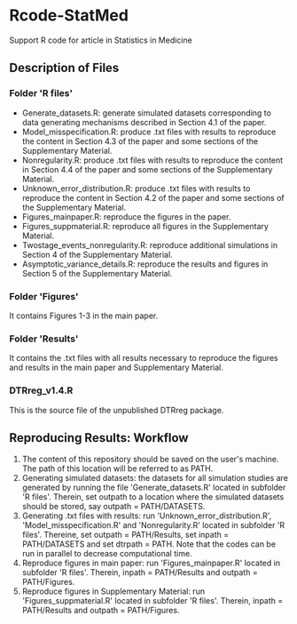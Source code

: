 # Rcode-StatMed
Support R code for article in Statistics in Medicine

## Description of Files

### Folder 'R files'
* Generate_datasets.R: generate simulated datasets corresponding to data generating mechanisms described in Section 4.1 of the paper.
* Model_misspecification.R: produce .txt files with results to reproduce the content in Section 4.3 of the paper and some sections of the Supplementary Material.
* Nonregularity.R: produce .txt files with results to reproduce the content in Section 4.4 of the paper and some sections of the Supplementary Material.
* Unknown_error_distribution.R: produce .txt files with results to reproduce the content in Section 4.2 of the paper and some sections of the Supplementary Material.
* Figures_mainpaper.R: reproduce the figures in the paper.
* Figures_suppmaterial.R: reproduce all figures in the Supplementary Material.
* Twostage_events_nonregularity.R: reproduce additional simulations in Section 4 of the Supplementary Material.
* Asymptotic_variance_details.R: reproduce the results and figures in Section 5 of the Supplementary Material.

### Folder 'Figures'
It contains Figures 1-3 in the main paper.

### Folder 'Results'
It contains the .txt files with all results necessary to reproduce the figures and results in the main paper and Supplementary Material.

### DTRreg_v1.4.R
This is the source file of the unpublished DTRreg package.

## Reproducing Results: Workflow
1. The content of this repository should be saved on the user's machine. The path of this location will be referred to as PATH.
2. Generating simulated datasets: the datasets for all simulation studies are generated by running the file 'Generate_datasets.R' located in subfolder 'R files'. Therein, set outpath to a location where the simulated datasets should be stored, say outpath = PATH/DATASETS.
3. Generating .txt files with results: run 'Unknown_error_distribution.R', 'Model_misspecification.R' and 'Nonregularity.R' located in subfolder 'R files'. Thereine, set outpath = PATH/Results, set inpath = PATH/DATASETS and set dtrpath = PATH. Note that the codes can be run in parallel to decrease computational time.
4. Reproduce figures in main paper: run 'Figures_mainpaper.R' located in subfolder 'R files'. Therein, inpath = PATH/Results and outpath = PATH/Figures.
5. Reproduce figures in Supplementary Material: run 'Figures_suppmaterial.R' located in subfolder 'R files'. Therein, inpath = PATH/Results and outpath = PATH/Figures.
